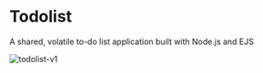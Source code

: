 # Todolist

A shared, volatile to-do list application built with Node.js and EJS

![todolist-v1](https://github.com/gabrielgsa/simon-game/blob/master/public/todolist-v1.PNG)
